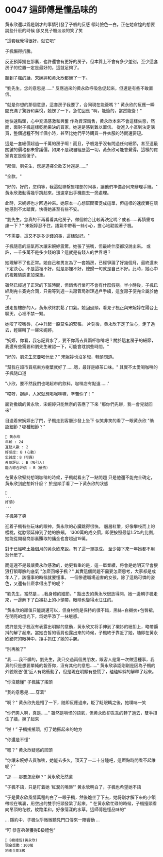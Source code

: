 # 0047 這師傅是懂品味的

黄永欣還以爲是剛才的事情引發了子楓的反感
頓時臉色一白，正在她倉惶的想要說些什麽的時候
卻又見子楓淡淡的笑了笑

"這套我覺得很好，就它吧"

子楓懶得折騰。

反正預算擺在那裏，也許還會有更好的房子，但本質上不會有多少差别，至少這套房子的位置一定是最好的，這就足夠了。

聽到子楓的話，宋婉婷和黄永欣都懵了一下。

"劉先生，您的意思是……"
反應過來的黄永欣呼吸急促起來，但還是有些不敢置信。

"就是你想的那個意思，這套房子我要了，合同現在能簽嗎？"
黄永欣的反應一瞬間充滿了驚訝和喜悅，她愣了一下，急忙回應
"啊，能簽的，當然能簽！"

她快速點頭，心中充滿感激和興奮
作為資深銷售，黄永欣本來不會這樣失態，然而，面對子楓這樣乾脆果決的買家，她還是感到難以置信。
從進入小區到決定購買，整個過程不到半個小時，甚至比她們平時購買一件衣服的時間還要短。

這是一套總價超過一千萬的房子啊！而且，子楓幾乎沒有問過任何細節，甚至連最關鍵的價格都未曾議價。如果不是親自經歷這一切，黃永欣可能會覺得，這樣的買家肯定是個傻子。

"那個，劉先生，您是選擇全款支付還是……"

"全款。"

"好的，好的，您稍等，我這就聯繫售樓部的同事，讓他們準備合同來辦理手續。"
黃永欣激動得幾乎跳起來，迅速拿出手機跑去一旁處理。

此時，宋婉婷也才回過神來。她原本一心想幫閨蜜促成這單，但這樣的速度實在讓她感到不太踏實，快得她甚至有些不安。

"劉先生，您真的不再看看其他房子，做個綜合比較再決定嗎？或者……再慎重考慮一下？"
宋婉婷忍不住，語氣中帶著一絲小心，擔心地勸說著子楓。

"不需要，這又不是多少錢的事，這樣就好。"

子楓隨意的語氣再次讓宋婉婷震驚，她張了張嘴，但最終什麼都沒說出來。
或許，一千多萬不是多少錢的事？這就是有錢人的世界吧？

她理解不了也正常。她自己和男友為了一套婚房，已經爭論了好幾個月，最終還未下定決心。不是這裡不好，就是那裡不好，總歸一句就是自己不好。此時，她心中的複雜情感更加深重。

雖然已經過了正常的下班時間，但銷售行業可不會有什麼假期。半小時後，子楓已經刷完卡簽完合同，只需等到週一去房管局辦理過戶手續，這套房子便完全屬於他了。

送走售樓部的人，黃永欣終於鬆了口氣。她回過頭，看見子楓正與宋婉婷在陽台上聊天，心裡不禁一緊。

她咬了咬嘴唇，心中升起一股莫名的緊張。
片刻後，黄永欣下定了決心，走了過去，輕聲叫了一聲宋婉婷。

"婉婷，你看，我忘記買水了，要不你再去買兩杯咖啡吧？關於這套房子的細節，我還有些需要和劉先生確認一下，可能會耽誤些時間。"

"好的，劉先生您要喝什麽？"
宋婉婷也沒多想，轉頭問道。

"幫我在超市買瓶東方樹葉就好了……嗯，最好是綠茶口味。"
其實不太愛喝咖啡的子楓随口道

"小欣，要不然我們也喝超市的飲料，咖啡店有點遠……"

"哎呀，婉婷，人家就想喝咖啡嘛，辛苦你了！"

面對撒嬌的黄永欣，宋婉婷只能無奈的答應了下來
"那你們先聊，我一會兒就回來"

目送着宋婉婷出了門，子楓走到客廳沙發上坐下
似笑非笑的看了一眼黄永欣
"确認細節？哪種細節？"

```
📰 黄永欣
年齡 : 24
互動人數 : 2
好感度: B (心動)
忠誠度：B（可靠）
外貌評比 : B（吸引人）
能力綜合評價 : B（優秀）
```

在黄永欣堅持想喝咖啡的時候，子楓就看出了一點問題
只是他還不能完全确定，黄永欣到底想幹什麽？
於是順手看了一下黄永欣的狀態

```
📰
...
好感B
...
```

子楓笑了笑

迎着子楓有些玩味的眼神，黄永欣的心臟跳得很快。
層層紅暈，好像攀枝而上的櫻桃，從脖頸延伸到了她的臉頰。
1300萬的成交價，即便按照最低1.5%的比例，
她能從開發商那裏賺取的傭金也會超過19萬。

對于已經吃土幾個月的黄永欣來說，有了這一單提成，
至少接下來一年她都不用愁什麽了。

而這還不是最讓黄永欣感激的，她更看重的是，這一單業績，将會是她明天早會狠狠打領導臉的底氣
"怎麽回報子楓？"
其實這個問題不需要怎麽思考，大家都是成年人了，該懂事的時候就要懂事。
一個慘遭職場迫害的女孩，除了這點可憐的姿色，又還有什麽拿得出手的呢？

"劉先生，當然是……我身體的細節。"
豁出去的黄永欣很放得開，她一邊朝子楓走來，一邊解下了白襯衫上的小領帶，眼睛也變得水汪汪的。

"黄永欣的顔值只能說還可以，但身材倒是保持的很不錯，黑絲+白襯衣+包臀裙，在明亮的燈光下，爲她平添了一抹魅惑。

或許是見子楓沒有表露出明顯的意動，黄永欣又将手伸到了襯衫的紐扣上，略帶顫抖的解了起來。當她白皙的香肩也露出來的時候，子楓終于靠近了她，随即在黄永欣錯愕的眼神中，擡手抓住了她的手腕。

“别再脫了”

"我……我不髒的，劉先生，我只交過兩個男朋友，跟客人是第一次做這種事，我真的只是想要單純的報答你，沒有其他的意思……"
黄永欣承認剛剛是因為子楓的外貌跟憑'億'近人有點衝動了，但是現在明顯有些慌了，磕磕絆絆的解釋了起來。

"你沒聽懂"
子楓搖了搖頭

"我的意思是……穿着"

"啊？"
黄永欣先是懵了一下，随即反應過來，眨了眨眼睛之後，她噗哧一笑

"你們男人啊，真是……"
雖然是嗔怪的語氣，但黄永欣卻乖乖的轉了過去，雙手撐住了牆，撅了起來

"啪！”
子楓搖搖頭，打了她撅起來的地方

"你還是不懂"

"嗯？"
黄永欣疑惑的回頭

"你讓宋婉婷去買咖啡，她能去多久，頂天了一二十分鍾吧，這麽點時間看不起誰呢？"

"那……那要怎麽辦？"
黄永欣茫然道

"子楓不語，只是盯着她 ‘紅潤的嘴唇’"
黄永欣明白了，子楓也希望她不語

"于是黄永欣風情萬種的白了一眼子楓，然後跪坐了下去，她将剛才解下來的小領帶咬在嘴裏，用空出的雙手把頭發紮了起來。"
在黄永欣忙碌的時候，子楓擡頭看向吊頂的花紋，紋路柔和，好像蕩漾的水草。這師傅是懂品味的"

...
隱約中、子楓似乎微微聽見門口傳來一陣響動
...

“叮 恭喜弟弟獲得B級禮包”

```
🎁 B級禮包(黄永欣)
現金獎勵：100萬
地產全能S級
```